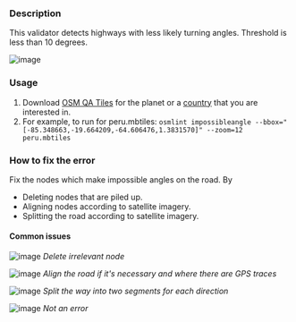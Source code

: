 ### Description

This validator detects highways with less likely turning angles. Threshold  is less than 10 degrees.

![image](https://cloud.githubusercontent.com/assets/1152236/14332852/2f6b08d6-fc11-11e5-81c9-9dcf6ceaa7d9.png)

### Usage

1. Download [OSM QA Tiles](https://osmlab.github.io/osm-qa-tiles/) for the planet or a [country](http://osmlab.github.io/osm-qa-tiles/country.html) that you are interested in. 
2. For example, to run for peru.mbtiles: `osmlint impossibleangle --bbox="[-85.348663,-19.664209,-64.606476,1.3831570]" --zoom=12 peru.mbtiles`

### How to fix the error

Fix the nodes which make impossible angles on the road. By

- Deleting nodes that are piled up.
- Aligning nodes according to satellite imagery.
- Splitting the road according to satellite imagery.

#### Common issues

![image](https://cloud.githubusercontent.com/assets/5991158/9045885/778eeebc-39ec-11e5-89d9-4002569a39c8.jpg)
_Delete irrelevant node_

![image](https://cloud.githubusercontent.com/assets/5991158/9045888/77925408-39ec-11e5-94fd-7261cd6d7227.jpg)
_Align the road if it's necessary and where there are GPS traces_

![image](https://cloud.githubusercontent.com/assets/10425629/18391178/bb390fda-7672-11e6-83a3-49952dc596fe.png)
_Split the way into two segments for each direction_

![image](https://cloud.githubusercontent.com/assets/10425629/18455208/392fc1de-790e-11e6-80d2-5b009565c68c.png)
_Not an error_
